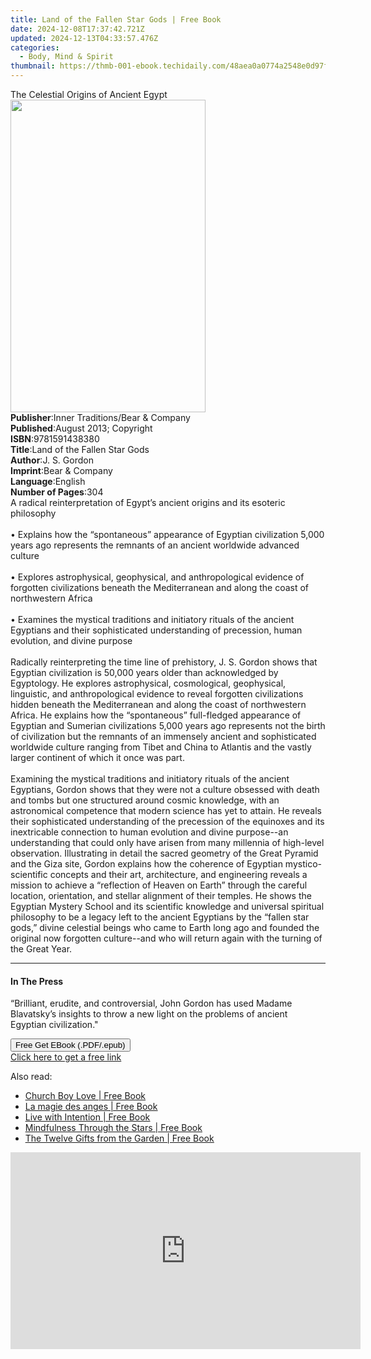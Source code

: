 ```yaml
---
title: Land of the Fallen Star Gods | Free Book
date: 2024-12-08T17:37:42.721Z
updated: 2024-12-13T04:33:57.476Z
categories:
  - Body, Mind & Spirit
thumbnail: https://thmb-001-ebook.techidaily.com/48aea0a0774a2548e0d97f4da698016c4bccffa5a6ad0be4ac60fcae289af496.jpg
---
```

<main id="book-container">
  <div class="flex flex-col">
    <div class="book-brief flex-1 py-6 px-4 sm:p-6 md:py-10 md:px-8">
      <!-- brief-->
      <div class="book-brief-main">The Celestial Origins of Ancient Egypt</div>
    </div>
    <div
      class="book-meta-info flex-1 grid gap-4 col-start-1 col-end-3 row-start-1 sm:mb-6 sm:grid-cols-4 lg:gap-6 lg:col-start-2 lg:row-end-6 lg:row-span-6 lg:mb-0"
    >
      <div
        class="book-meta-info-left place-content-center mt-4 p-4 text-sm leading-6 col-start-2 col-span-2 dark:text-slate-400"
      >
        <img
          class="w-full h-500 object-cover rounded-lg sm:h-255 sm:col-span-2 lg:col-span-full"
          src="https://img-001-ebook.techidaily.com/3e54ab5c5e73e2c3b346cd7aaed9aa217ed77d3c78318908a0a8df35b7309c91.jpg"
          alt=""
          width="312"
          height="500"
        />
      </div>
      <div
        class="book-meta-info-right mt-2 col-start-1 row-start-2 col-span-3 self-center"
      >
        <!-- meta data  -->
        <div class="flex flex-col px-4 md:px-8">
          <div class="flex-1">
            <strong>Publisher</strong>:<span class="px-2"
              >Inner Traditions/Bear &amp; Company</span
            >
          </div>
          <div class="flex-1">
            <strong>Published</strong>:<span class="px-2"
              >August 2013; Copyright</span
            >
          </div>
          <div class="flex-1">
            <strong>ISBN</strong>:<span class="px-2">9781591438380</span>
          </div>
          <div class="flex-1">
            <strong>Title</strong>:<span class="px-2"
              >Land of the Fallen Star Gods</span
            >
          </div>
          <div class="flex-1">
            <strong>Author</strong>:<span class="px-2">J. S. Gordon</span>
          </div>
          <div class="flex-1">
            <strong>Imprint</strong>:<span class="px-2"
              >Bear &amp; Company</span
            >
          </div>
          <div class="flex-1">
            <strong>Language</strong>:<span class="px-2">English</span>
          </div>
          <div class="flex-1">
            <strong>Number of Pages</strong>:<span class="px-2">304</span>
          </div>
        </div>
      </div>
    </div>
    <div class="book-description flex-1 py-6 px-4 sm:p-6 md:py-10 md:px-8">
      <div class="book-description-main">
        <div accordion-content="" id="description">
          A radical reinterpretation of Egypt’s ancient origins and its esoteric
          philosophy <br />
          <br />• Explains how the “spontaneous” appearance of Egyptian
          civilization 5,000 years ago represents the remnants of an ancient
          worldwide advanced culture <br />
          <br />• Explores astrophysical, geophysical, and anthropological
          evidence of forgotten civilizations beneath the Mediterranean and
          along the coast of northwestern Africa <br />
          <br />• Examines the mystical traditions and initiatory rituals of the
          ancient Egyptians and their sophisticated understanding of precession,
          human evolution, and divine purpose <br />
          <br />Radically reinterpreting the time line of prehistory, J. S.
          Gordon shows that Egyptian civilization is 50,000 years older than
          acknowledged by Egyptology. He explores astrophysical, cosmological,
          geophysical, linguistic, and anthropological evidence to reveal
          forgotten civilizations hidden beneath the Mediterranean and along the
          coast of northwestern Africa. He explains how the “spontaneous”
          full-fledged appearance of Egyptian and Sumerian civilizations 5,000
          years ago represents not the birth of civilization but the remnants of
          an immensely ancient and sophisticated worldwide culture ranging from
          Tibet and China to Atlantis and the vastly larger continent of which
          it once was part. <br />
          <br />Examining the mystical traditions and initiatory rituals of the
          ancient Egyptians, Gordon shows that they were not a culture obsessed
          with death and tombs but one structured around cosmic knowledge, with
          an astronomical competence that modern science has yet to attain. He
          reveals their sophisticated understanding of the precession of the
          equinoxes and its inextricable connection to human evolution and
          divine purpose--an understanding that could only have arisen from many
          millennia of high-level observation. Illustrating in detail the sacred
          geometry of the Great Pyramid and the Giza site, Gordon explains how
          the coherence of Egyptian mystico-scientific concepts and their art,
          architecture, and engineering reveals a mission to achieve a
          “reflection of Heaven on Earth” through the careful location,
          orientation, and stellar alignment of their temples. He shows the
          Egyptian Mystery School and its scientific knowledge and universal
          spiritual philosophy to be a legacy left to the ancient Egyptians by
          the “fallen star gods,” divine celestial beings who came to Earth long
          ago and founded the original now forgotten culture--and who will
          return again with the turning of the Great Year.
        </div>
        <div class="accordion-fader"></div>
      </div>
    </div>
    <div class="book-excerpts flex-1 py-6 px-4 sm:p-6 md:py-10 md:px-8">
      <!-- excerpts-->
      <div class="book-excerpts-main">
        <hr />
        <h4 class="placeholder placeholder-heading">
          <span>In The Press</span>
        </h4>
        <p>
          “Brilliant, erudite, and controversial, John Gordon has used Madame
          Blavatsky’s insights to throw a new light on the problems of ancient
          Egyptian civilization."
        </p>
      </div>
    </div>
    <div
      class="book-about-author flex-1 py-6 px-4 sm:p-6 md:py-10 md:px-8"
    ></div>
    <div class="book-free-get flex-1 py-6 px-4 sm:p-6 md:py-10 md:px-8">
      <button
        id="btn-free-get"
        class="bg-blue-500 hover:bg-blue-700 text-white font-bold py-2 px-4 rounded"
      >
        Free Get EBook (.PDF/.epub)
      </button>
      <div id="countdown-display" class="px-2 text-lg mt-2"></div>
      <a
        id="free-link"
        class="hidden bg-blue-500 hover:bg-blue-700 text-white font-bold py-2 px-4 rounded"
        href="https://www.ebooks.com/en-us/book/95782392/land-of-the-fallen-star-gods/j-s-gordon/"
        target="_blank"
        >Click here to get a free link</a
      >
    </div>
    <script>
      let countdownTime = 0;
      let countdownInterval = null;
      document
        .getElementById('btn-free-get')
        .addEventListener('click', startCountdown);
      function startCountdown() {
        countdownTime = new Date().getTime() + 60000 * 3;
        countdownInterval = setInterval(updateCountdown, 1000);
        document.getElementById('btn-free-get').disabled = true;
        document
          .getElementById('btn-free-get')
          .classList.add('bg-gray-500', 'cursor-not-allowed');
      }
      function updateCountdown() {
        let currentTime = new Date().getTime();
        let timeLeft = countdownTime - currentTime;
        let secondsLeft = Math.floor(timeLeft / 1000);
        document.getElementById('countdown-display').innerHTML =
          `Remaining time: ${secondsLeft} seconds.`;
        if (secondsLeft <= 0) {
          clearInterval(countdownInterval);
          document.getElementById('btn-free-get').classList.add('hidden');
          document.getElementById('free-link').classList.remove('hidden');
          document.getElementById('countdown-display').innerHTML = '';
        }
      }
    </script>
  </div>
</main>

<ins class="adsbygoogle"
      style="display:block"
      data-ad-client="ca-pub-7571918770474297"
      data-ad-slot="8358498916"
      data-ad-format="auto"
      data-full-width-responsive="true"></ins>
    

<span class="atpl-alsoreadstyle">Also read:</span>
<div><ul>
<li><a href="https://novels-ebooks.techidaily.com/210308959-9781649528506-church-boy-love/"><u>Church Boy Love | Free Book</u></a></li>
<li><a href="https://novels-ebooks.techidaily.com/210307156-9782017140764-la-magie-des-anges/"><u>La magie des anges | Free Book</u></a></li>
<li><a href="https://novels-ebooks.techidaily.com/210307562-9781642502978-live-with-intention/"><u>Live with Intention | Free Book</u></a></li>
<li><a href="https://novels-ebooks.techidaily.com/210307561-9781642503128-mindfulness-through-the-stars/"><u>Mindfulness Through the Stars | Free Book</u></a></li>
<li><a href="https://novels-ebooks.techidaily.com/210307576-9781642503739-the-twelve-gifts-from-the-garden/"><u>The Twelve Gifts from the Garden | Free Book</u></a></li>
</ul></div>

<!-- affiliate ads begin -->
<iframe width="560" height="315" src="https://www.youtube.com/embed/l-SCWTWpegY?si=oxTsHQkIu1v4-I6b" title="YouTube video player" frameborder="0" allow="accelerometer; autoplay; clipboard-write; encrypted-media; gyroscope; picture-in-picture; web-share" referrerpolicy="strict-origin-when-cross-origin" allowfullscreen></iframe>
<!-- affiliate ads end -->

